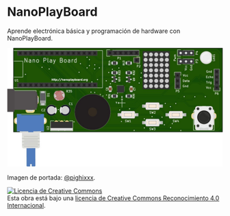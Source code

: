 # NanoPlayBoard

Aprende electrónica básica y programación de hardware con NanoPlayBoard.

![](nanoplayboard.jpg)

Imagen de portada: [@pighixxx](https://twitter.com/pighixxx).


<a rel="license" href="http://creativecommons.org/licenses/by/4.0/"><img alt="Licencia de Creative Commons" style="border-width:0" src="https://i.creativecommons.org/l/by/4.0/88x31.png" /></a><br />Esta obra está bajo una <a rel="license" href="http://creativecommons.org/licenses/by/4.0/">licencia de Creative Commons Reconocimiento 4.0 Internacional</a>.